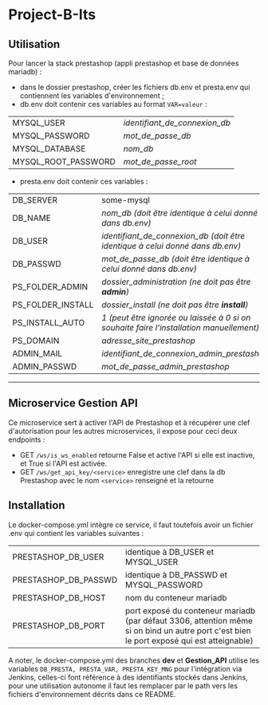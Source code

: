# Project-B-Its

## Utilisation
Pour lancer la stack prestashop (appli prestashop et base de données mariadb) :  
- dans le dossier  prestashop, créer les fichiers db.env et presta.env qui contiennent les variables d'environnement ;
- db.env doit contenir ces variables au format ```VAR=valeur``` :  

<table><tr><td>MYSQL_USER</td><td><em>identifiant_de_connexion_db</em></td></tr>
	<tr><td>MYSQL_PASSWORD</td><td><em>mot_de_passe_db</em></td></tr>
	<tr><td>MYSQL_DATABASE</td><td><em>nom_db</em></td></tr>
	<tr><td>MYSQL_ROOT_PASSWORD</td><td><em>mot_de_passe_root</em></td></tr></table>

- presta.env doit contenir ces variables :

<table>
	<tr><td>DB_SERVER</td><td>some-mysql</td></tr>
	<tr><td>DB_NAME</td><td><em>nom_db (doit être identique à celui donné dans db.env)</em></td></tr>
	<tr><td>DB_USER</td><td><em>identifiant_de_connexion_db (doit être identique à celui donné dans db.env)</em></td></tr>
	<tr><td>DB_PASSWD</td><td><em>mot_de_passe_db (doit être identique à celui donné dans db.env)</em></td></tr>
	<tr><td>PS_FOLDER_ADMIN</td><td><em>dossier_administration (ne doit pas être <b>admin</b>)</em></td></tr>
	<tr><td>PS_FOLDER_INSTALL</td><td><em>dossier_install (ne doit pas être <b>install</b>)</em></td></tr>
	<tr><td>PS_INSTALL_AUTO</td><td><em>1 (peut être ignorée ou laissée à 0 si on souhaite faire l'installation manuellement)</em></td></tr>
	<tr><td>PS_DOMAIN</td><td><em>adresse_site_prestashop</em></td></tr>
	<tr><td>ADMIN_MAIL</td><td><em>identifiant_de_connexion_admin_prestashop</em></td></tr>
	<tr><td>ADMIN_PASSWD</td><td><em>mot_de_passe_admin_prestashop</em></td></tr>
</table>

------
## Microservice Gestion API
Ce microservice sert à activer l'API de Prestashop et à récupérer une clef d'autorisation pour les autres microservices, il expose pour ceci deux endpoints :  
* GET ```/ws/is_ws_enabled``` retourne False et active l'API si elle est inactive, et True si l'API est activée.
* GET ```/ws/get_api_key/<service>``` enregistre une clef dans la db Prestashop avec le nom ```<service>``` renseigné et la retourne

## Installation
Le docker-compose.yml intègre ce service, il faut toutefois avoir un fichier .env qui contient les variables suivantes :  
<table>
	<tr><td>PRESTASHOP_DB_USER</td><td>identique à DB_USER et MYSQL_USER</td></tr>
	<tr><td>PRESTASHOP_DB_PASSWD</td><td>identique à DB_PASSWD et MYSQL_PASSWORD</td></tr>
	<tr><td>PRESTASHOP_DB_HOST</td><td>nom du conteneur mariadb</td></tr>
	<tr><td>PRESTASHOP_DB_PORT</td><td>port exposé du conteneur mariadb (par défaut 3306, attention même si on bind un autre port c'est bien le port exposé qui est atteignable)</td></tr>
</table>

A noter, le docker-compose.yml des branches **dev** et **Gestion_API** utilise les variables ```DB_PRESTA, PRESTA_VAR, PRESTA_KEY_MNG``` pour l'intégration via Jenkins, celles-ci font référence à des identifiants stockés dans Jenkins, pour une utilisation autonome il faut les remplacer par le path vers les fichiers d'environnement décrits dans ce README.